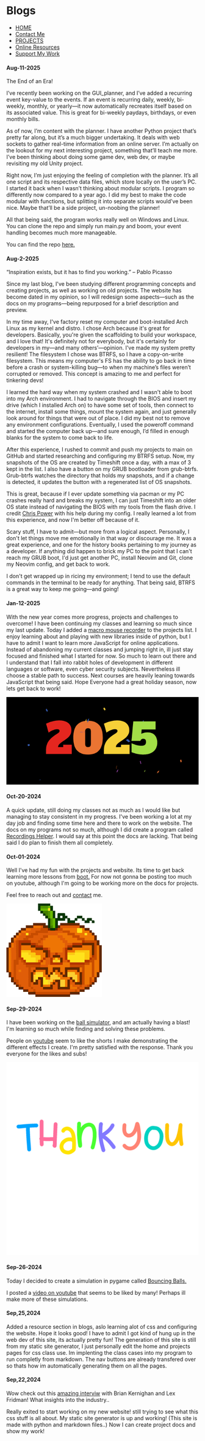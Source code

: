 # Blogs

* [HOME](index.html)
* [Contact Me](contact.html)
* [PROJECTS](index2.html)
* [Online Resources](resources.html)
* [Support My Work](donate.html)

#### Aug-11-2025

The End of an Era!

I’ve recently been working on the GUI_planner, and I’ve added a recurring event key-value to the events. If an event is recurring daily, weekly, bi-weekly, monthly, or yearly—it now automatically recreates itself based on its associated value. This is great for bi-weekly paydays, birthdays, or even monthly bills.

As of now, I’m content with the planner. I have another Python project that’s pretty far along, but it’s a much bigger undertaking. It deals with web sockets to gather real-time information from an online server. I’m actually on the lookout for my next interesting project, something that’ll teach me more. I’ve been thinking about doing some game dev, web dev, or maybe revisiting my old Unity project.

Right now, I’m just enjoying the feeling of completion with the planner. It’s all one script and its respective data files, which store locally on the user’s PC. I started it back when I wasn’t thinking about modular scripts. I program so differently now compared to a year ago. I did my best to make the code modular with functions, but splitting it into separate scripts would’ve been nice. Maybe that’ll be a side project, un-noobing the planner!

All that being said, the program works really well on Windows and Linux. You can clone the repo and simply run main.py and boom, your event handling becomes much more manageable.

You can find the repo [here.](https://github.com/BruzaTom/GUI_planner)

#### Aug-2-2025

“Inspiration exists, but it has to find you working.” – Pablo Picasso

Since my last blog, I've been studying different programming concepts and creating projects, as well as working on old projects. The website has become dated in my opinion, so I will redesign some aspects—such as the docs on my programs—being repurposed for a brief description and preview.

In my time away, I've factory reset my computer and boot-installed Arch Linux as my kernel and distro. I chose Arch because it's great for developers. Basically, you're given the scaffolding to build your workspace, and I love that! It's definitely not for everybody, but it's certainly for developers in my—and many others’—opinion. I've made my system pretty resilient! The filesystem I chose was BTRFS, so I have a copy-on-write filesystem. This means my computer's FS has the ability to go back in time before a crash or system-killing bug—to when my machine’s files weren’t corrupted or removed. This concept is amazing to me and perfect for tinkering devs!

I learned the hard way when my system crashed and I wasn't able to boot into my Arch environment. I had to navigate through the BIOS and insert my drive (which I installed Arch on) to have some set of tools, then connect to the internet, install some things, mount the system again, and just generally look around for things that were out of place. I did my best not to remove any environment configurations. Eventually, I used the poweroff command and started the computer back up—and sure enough, I’d filled in enough blanks for the system to come back to life.

After this experience, I rushed to commit and push my projects to main on GitHub and started researching and configuring my BTRFS setup. Now, my snapshots of the OS are created by Timeshift once a day, with a max of 3 kept in the list. I also have a button on my GRUB bootloader from grub-btrfs. Grub-btrfs watches the directory that holds my snapshots, and if a change is detected, it updates the button with a regenerated list of OS snapshots.

This is great, because if I ever update something via pacman or my PC crashes really hard and breaks my system, I can just Timeshift into an older OS state instead of navigating the BIOS with my tools from the flash drive. I credit [Chris Power](https://www.youtube.com/watch?v=V1wxgWU0j0E&t=727s) with his help during my config. I really learned a lot from this experience, and now I'm better off because of it. 

Scary stuff, I have to admit—but more from a logical aspect. Personally, I don't let things move me emotionally in that way or discourage me. It was a great experience, and one for the history books pertaining to my journey as a developer. If anything did happen to brick my PC to the point that I can't reach my GRUB boot, I'd just get another PC, install Neovim and Git, clone my Neovim config, and get back to work.

I don't get wrapped up in ricing my environment; I tend to use the default commands in the terminal to be ready for anything. That being said, BTRFS is a great way to keep me going—and going!

#### Jan-12-2025

With the new year comes more progress, projects and challenges to overcome! I have been continuing my classes and learning so much since my last update. Today I added a [macro mouse recorder](ghost_mouse.html) to the projects list. I enjoy learning about and playing with new libraries inside of python, but I have to admit I want to learn more JavaScript for online applications. Instead of abandoning my current classes and jumping right in, ill just stay focused and finished what I started for now. So much to learn out there and I understand that I fall into rabbit holes of development in different languages or software, even cyber security subjects. Nevertheless ill choose a stable path to success. Next courses are heavily leaning towards JavaScript that being said. Hope Everyone had a great holiday season, now lets get back to work!

![2025](static/images/gifs/2025.gif)

#### Oct-20-2024

A quick update, still doing my classes not as much as I would like but managing to stay consistent in my progress. I've been working a lot at my day job and finding some time here and there to work on the website. The docs on my programs not so much, although I did create a program called [Recordings Helper](recording_helper.html). I would say at this point the docs are lacking. That being said I do plan to finish them all completely.

#### Oct-01-2024

Well I've had my fun with the projects and website. Its time to get back learning more lessons from [boot.](https://www.boot.dev/) For now not gonna be posting too much on youtube, although I'm going to be working more on the docs for projects. 

Feel free to reach out and [contact](contact.html) me.

![jackolantern](static/images/gifs/jacko.gif)

#### Sep-29-2024

I have been working on the [ball simulator](balls.html), and am actually having a blast! I'm learning so much while finding and solving these problems. 

People on [youtube](https://www.youtube.com/channel/UCow1BWPWc6YHN-E7I4D9XvA) seem to like the shorts I make demonstrating the different effects I create. I'm pretty satisfied with the response. Thank you everyone for the likes and subs! 

![thankyou](static/images/gifs/thankyou.gif)

#### Sep-26-2024

Today I decided to create a simulation in pygame called [Bouncing Balls.](balls.html) 

I posted a [video on youtube](https://www.youtube.com/shorts/oyrKBz1t34o) that seems to be liked by many! Perhaps ill make more of these simulations.

#### Sep,25,2024

Added a resource section in blogs, aslo learning alot of css and configuring the website. Hope it looks good! I have to admit I got kind of hung up in the web dev of this site, its actually pretty fun! The generation of this site is still from my static site generator, I just personally edit the home and projects pages for css class use. Im implenting the class cases into my program to run completly from markdown. The nav buttons are already transfered over so thats how im automatically generating them on all the pages.

#### Sep,22,2024

Wow check out this [amazing interviw](https://www.youtube.com/watch?v=O9upVbGSBFo) with Brian Kernighan and Lex Fridman! What insights into the industry..

Really exited to start working on my new website! still trying to see what this css stuff is all about. My static site generator is up and working! (This site is made with python and markdown files..) Now I can create project docs and show my work!
